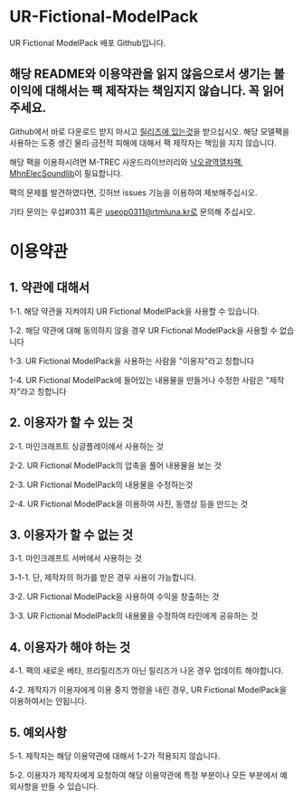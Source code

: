 # UR-Fictional-ModelPack
UR Fictional ModelPack 배포 Github입니다.

## 해당 README와 이용약관을 읽지 않음으로서 생기는 불이익에 대해서는 팩 제작자는 책임지지 않습니다. 꼭 읽어주세요.

Github에서 바로 다운로드 받지 마시고 [릴리즈에 있는것](https://github.com/sus5373/UR-Fictional-ModelPack/releases)을 받으십시오.
해당 모델팩을 사용하는 도중 생긴 물리·금전적 피해에 대해서 팩 제작자는 책임을 지지 않습니다.

해당 팩을 이용하시려면 M-TREC 사운드라이브러리와 [낙오광역열차팩](https://ntws.kr/modelpack/nopu/), [MhnElecSoundlib](https://ux.getuploader.com/Mhn_Elec/download/49)이 필요합니다.

팩의 문제를 발견하였다면, 깃허브 issues 기능을 이용하여 제보해주십시오.

기타 문의는 우섭#0311 혹은 useop0311@rtmluna.kr로 문의해 주십시오.

# 이용약관
## 1. 약관에 대해서
1-1. 해당 약관을 지켜야지 UR Fictional ModelPack을 사용할 수 있습니다.

1-2. 해당 약관에 대해 동의하지 않을 경우 UR Fictional ModelPack을 사용할 수 없습니다

1-3. UR Fictional ModelPack을 사용하는 사람을 "이용자"라고 칭합니다

1-4. UR Fictional ModelPack에 들어있는 내용물을 만들거나 수정한 사람은 "제작자"라고 칭합니다

## 2. 이용자가 할 수 있는 것
2-1. 마인크래프트 싱글플레이에서 사용하는 것

2-2. UR Fictional ModelPack의 압축을 풀어 내용물을 보는 것

2-3. UR Fictional ModelPack의 내용물을 수정하는것

2-4. UR Fictional ModelPack을 이용하여 사진, 동영상 등을 만드는 것

## 3. 이용자가 할 수 없는 것
3-1. 마인크래프트 서버에서 사용하는 것

3-1-1. 단, 제작자의 허가를 받은 경우 사용이 가능합니다.

3-2. UR Fictional ModelPack을 사용하여 수익을 창출하는 것

3-3. UR Fictional ModelPack의 내용물을 수정하여 타인에게 공유하는 것

## 4. 이용자가 해야 하는 것
4-1. 팩의 새로운 베타, 프리릴리즈가 아닌 릴리즈가 나온 경우 업데이트 해야합니다.

4-2. 제작자가 이용자에게 이용 중지 명령을 내린 경우, UR Fictional ModelPack을 이용하여서는 안됩니다.

## 5. 예외사항
5-1. 제작자는 해당 이용약관에 대해서 1-2가 적용되지 않습니다.

5-2. 이용자가 제작자에게 요청하여 해당 이용약관에 특정 부분이나 모든 부분에서 예외사항을 만들 수 있습니다.
